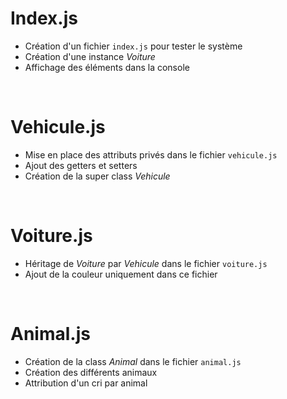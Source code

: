 
# Index.js
- Création d'un fichier `index.js` pour tester le système
- Création d'une instance *Voiture*
- Affichage des éléments dans la console

<br>

# Vehicule.js
- Mise en place des attributs privés dans le fichier `vehicule.js`
- Ajout des getters et setters 
- Création de la super class *Vehicule*

<br>

# Voiture.js
- Héritage de *Voiture* par *Vehicule* dans le fichier `voiture.js`
- Ajout de la couleur uniquement dans ce fichier

<br>

# Animal.js
- Création de la class *Animal* dans le fichier `animal.js`
- Création des différents animaux
- Attribution d'un cri par animal 

